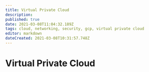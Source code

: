 ```yaml
---
title: Virtual Private Cloud
description: 
published: true
date: 2021-03-08T11:04:32.189Z
tags: cloud, networking, security, gcp, virtual private cloud
editor: markdown
dateCreated: 2021-03-08T10:31:57.748Z
---
```


# Virtual Private Cloud